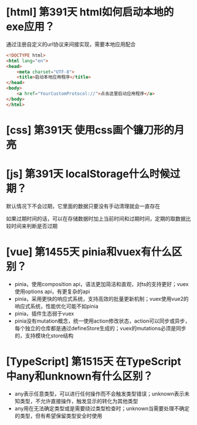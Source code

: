 # [html] 第391天 html如何启动本地的exe应用？

通过注册自定义的url协议来间接实现，需要本地应用配合
```html
<!DOCTYPE html>
<html lang="en">
<head>
    <meta charset="UTF-8">
    <title>启动本地应用程序</title>
</head>
<body>
    <a href="YourCustomProtocol://">点击这里启动应用程序</a>
</body>
</html>

```

# [css] 第391天 使用css画个镰刀形的月亮

# [js] 第391天 localStorage什么时候过期？

默认情况下不会过期，它里面的数据只要没有手动清理就会一直存在

如果过期时间的话，可以在存储数据时加上当前时间和过期时间，定期的取数据比较时间来判断是否过期

# [vue] 第1455天 pinia和vuex有什么区别？

- pinia，使用composition api，语法更加简洁和直观，对ts的支持更好；vuex使用options api，有更复杂的api
- pinia，采用更快的响应式系统，支持高效的批量更新机制；vuex使用vue2的响应式系统，性能优化可能不如pinia
- pinia，插件生态弱于vuex
- pinia没有mutation概念，统一使用action修改状态，action可以同步或异步，每个独立的仓库都是通过defineStore生成的；vuex的mutations必须是同步的，支持模块化store结构

# [TypeScript] 第1515天 在TypeScript中any和unknown有什么区别？

- any表示任意类型，可以进行任何操作而不会触发类型错误；unknown表示未知类型，不允许直接操作，触发显示的转化为其他类型
- any用在无法确定类型或是需要绕过类型检查时；unknown当需要处理不确定的类型，但有希望保留类型安全时使用
